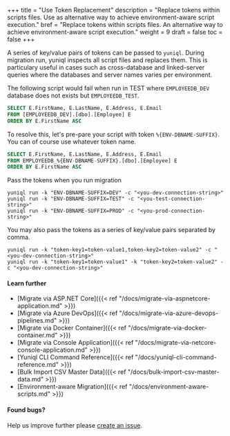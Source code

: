 +++
title = "Use Token Replacement"
description = "Replace tokens within scripts files. Use as alternative way to achieve environment-aware script execution."
bref = "Replace tokens within scripts files. An alternative way to achieve environment-aware script execution."
weight = 9
draft = false
toc = false
+++

A series of key/value pairs of tokens can be passed to `yuniql`. During migration run, yuniql inspects all script files and replaces them. This is particulary useful in cases such as cross-database and linked-server queries where the databases and server names varies per environment.

The following script would fail when run in TEST where `EMPLOYEEDB_DEV` database does not exists but `EMPLOYEEDB_TEST`.
```sql
SELECT E.FirstName, E.LastName, E.Address, E.Email 
FROM [EMPLOYEEDB_DEV].[dbo].[Employee] E 
ORDER BY E.FirstName ASC
```

To resolve this, let's pre-pare your script with token `%{ENV-DBNAME-SUFFIX}`. You can of course use whatever token name.
```sql
SELECT E.FirstName, E.LastName, E.Address, E.Email 
FROM EMPLOYEEDB_%{ENV-DBNAME-SUFFIX}.[dbo].[Employee] E 
ORDER BY E.FirstName ASC
```

Pass the tokens when you run migration

```shell
yuniql run -k "ENV-DBNAME-SUFFIX=DEV" -c "<you-dev-connection-string>"
yuniql run -k "ENV-DBNAME-SUFFIX=TEST" -c "<you-test-connection-string>"
yuniql run -k "ENV-DBNAME-SUFFIX=PROD" -c "<you-prod-connection-string>"
```

You may also pass the tokens as a series of key/value pairs separated by comma. 

```shell
yuniql run -k "token-key1=token-value1,token-key2=token-value2" -c "<you-dev-connection-string>"
yuniql run -k "token-key1=token-value1" -k "token-key2=token-value2" -c "<you-dev-connection-string>"
```

#### Learn further

* [Migrate via ASP.NET Core]({{< ref "/docs/migrate-via-aspnetcore-application.md" >}})
* [Migrate via Azure DevOps]({{< ref "/docs/migrate-via-azure-devops-pipelines.md" >}})
* [Migrate via Docker Container]({{< ref "/docs/migrate-via-docker-container.md" >}})
* [Migrate via Console Application]({{< ref "/docs/migrate-via-netcore-console-application.md" >}})
* [Yuniql CLI Command Reference]({{< ref "/docs/yuniql-cli-command-reference.md" >}})
* [Bulk Import CSV Master Data]({{< ref "/docs/bulk-import-csv-master-data.md" >}})
* [Environment-aware Migration]({{< ref "/docs/environment-aware-scripts.md" >}})

#### Found bugs?

Help us improve further please [create an issue](https://github.com/rdagumampan/yuniql/issues/new).